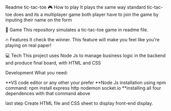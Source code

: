 Readme tic-tac-toe
🎮 How to play
It plays the same way standard tic-tac-toe does and its a multiplayer game
both player have to join the game by inputing their name on the form

		
👾 Game
This repository simulates a tic-tac-toe game in readme file.

🔥 Features
It  check the winner. This feature will make you feel like you're playing on real paper!

💻 Tech
This project uses Node Js  to manage business logic in the backend  and produce final board,
with HTML and CSS


Development
What you need:

**VS code editor or any other your prefer
**Node Js installation using npm command: npm install express http nodemon socket.io
**installing all four dependences with that command above

last step
Create HTML file and CSS sheet to display front-end display. 
